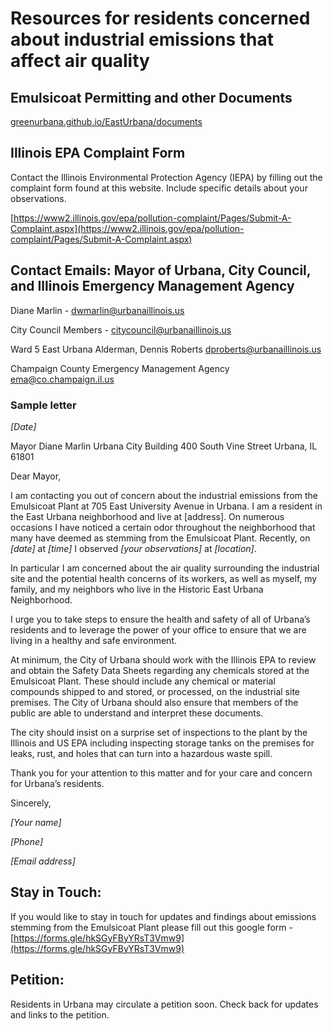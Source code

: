 # Resources for residents concerned about industrial emissions that affect air quality

## Emulsicoat Permitting and other Documents

[greenurbana.github.io/EastUrbana/documents](/EastUrbana/documents)

## Illinois EPA Complaint Form

Contact the Illinois Environmental Protection Agency (IEPA) by filling out the complaint form found at this website. Include specific details about your observations.

[https://www2.illinois.gov/epa/pollution-complaint/Pages/Submit-A-Complaint.aspx](https://www2.illinois.gov/epa/pollution-complaint/Pages/Submit-A-Complaint.aspx)

## Contact Emails:  Mayor of Urbana, City Council, and Illinois Emergency Management Agency

Diane Marlin - [dwmarlin@urbanaillinois.us](mailto:dwmarlin@urbanaillinois.us)

City Council Members - [citycouncil@urbanaillinois.us](mailto:citycouncil@urbanaillinois.us)

Ward 5 East Urbana Alderman, Dennis Roberts [dproberts@urbanaillinois.us](mailto:dproberts@urbanaillinois.us)

Champaign County Emergency Management Agency [ema@co.champaign.il.us](mailto:ema@co.champaign.il.us)

### **Sample letter**

*[Date]*

Mayor Diane Marlin
Urbana City Building
400 South Vine Street
Urbana, IL 61801

Dear Mayor,

I am contacting you out of concern about the industrial
emissions from the Emulsicoat Plant at 705 East University Avenue in Urbana. I
am a resident in the East Urbana neighborhood and live at [address]. On numerous occasions I have noticed a certain odor throughout the neighborhood that many have deemed as stemming from the Emulsicoat Plant. Recently, on *[date]* at *[time]* I  observed *[your observations]* at *[location]*. 

In particular I am concerned about the air quality surrounding the industrial site and the potential health concerns of its workers, as well as myself, my family, and my neighbors who live in the Historic East Urbana Neighborhood.

I urge you to take steps to ensure the health and safety of all of Urbana’s residents and to leverage the power of your office to ensure that we are living in a healthy and safe environment.

At minimum, the City of Urbana should work with the Illinois EPA to review and obtain the Safety Data Sheets regarding any chemicals stored at the Emulsicoat Plant. These should include any chemical or material compounds shipped to and stored, or processed, on the industrial site premises. The City of Urbana should also ensure that members of the public are able to understand and interpret these documents.

The city should insist on a surprise set of inspections to the plant by the Illinois and US EPA including inspecting storage tanks on the premises for leaks, rust, and holes that can turn into a hazardous waste spill.

Thank you for your attention to this matter and for your care and concern for Urbana’s residents.

Sincerely,

*[Your name]*

*[Phone]*

*[Email address]*

## Stay in Touch:

If you would like to stay in touch for updates and findings about emissions stemming from the Emulsicoat Plant please fill out this google form - [https://forms.gle/hkSGyFByYRsT3Vmw9](https://forms.gle/hkSGyFByYRsT3Vmw9)

## Petition:

Residents in Urbana may circulate a petition soon. Check back for updates and links to the petition.
